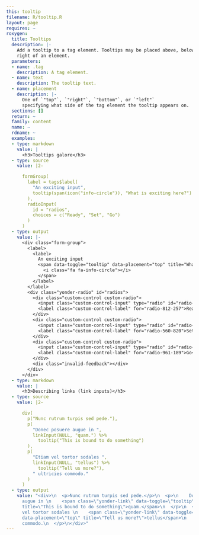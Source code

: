 ```yaml
---
this: tooltip
filename: R/tooltip.R
layout: page
requires: ~
roxygen:
  title: Tooltips
  description: |-
    Add a tooltip to a tag element. Tooltips may be placed above, below, left, or
    right of an element.
  parameters:
  - name: .tag
    description: A tag element.
  - name: text
    description: The tooltip text.
  - name: placement
    description: |-
      One of `"top"`, `"right"`, `"bottom"`, or `"left"`
      specifying what side of the tag element the tooltip appears on.
  sections: []
  return: ~
  family: content
  name: ~
  rdname: ~
  examples:
  - type: markdown
    value: |
      <h3>Tooltips galore</h3>
  - type: source
    value: |2-

      formGroup(
        label = tags$label(
          "An exciting input",
          tooltip(span(icon("info-circle")), "What is exciting here?")
        ),
        radioInput(
          id = "radios",
          choices = c("Ready", "Set", "Go")
        )
      )
  - type: output
    value: |-
      <div class="form-group">
        <label>
          <label>
            An exciting input
            <span data-toggle="tooltip" data-placement="top" title="What is exciting here?">
              <i class="fa fa-info-circle"></i>
            </span>
          </label>
        </label>
        <div class="yonder-radio" id="radios">
          <div class="custom-control custom-radio">
            <input class="custom-control-input" type="radio" id="radio-812-257" name="radios" data-value="Ready" checked/>
            <label class="custom-control-label" for="radio-812-257">Ready</label>
          </div>
          <div class="custom-control custom-radio">
            <input class="custom-control-input" type="radio" id="radio-560-820" name="radios" data-value="Set"/>
            <label class="custom-control-label" for="radio-560-820">Set</label>
          </div>
          <div class="custom-control custom-radio">
            <input class="custom-control-input" type="radio" id="radio-961-189" name="radios" data-value="Go"/>
            <label class="custom-control-label" for="radio-961-189">Go</label>
          </div>
          <div class="invalid-feedback"></div>
        </div>
      </div>
  - type: markdown
    value: |
      <h3>Describing links (link inputs)</h3>
  - type: source
    value: |2-

      div(
        p("Nunc rutrum turpis sed pede."),
        p(
          "Donec posuere augue in ",
          linkInput(NULL, "quam.") %>%
            tooltip("This is bound to do something")
        ),
        p(
          "Etiam vel tortor sodales ",
          linkInput(NULL, "tellus") %>%
            tooltip("Tell us more?"),
          " ultricies commodo."
        )
      )
  - type: output
    value: "<div>\n  <p>Nunc rutrum turpis sed pede.</p>\n  <p>\n    Donec posuere
      augue in \n    <span class=\"yonder-link\" data-toggle=\"tooltip\" data-placement=\"top\"
      title=\"This is bound to do something\">quam.</span>\n  </p>\n  <p>\n    Etiam
      vel tortor sodales \n    <span class=\"yonder-link\" data-toggle=\"tooltip\"
      data-placement=\"top\" title=\"Tell us more?\">tellus</span>\n     ultricies
      commodo.\n  </p>\n</div>"
---
```

